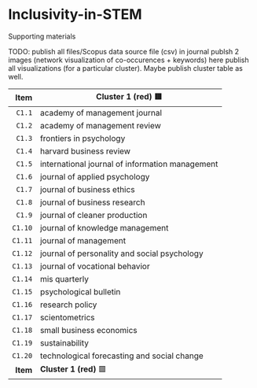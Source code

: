 # Inclusivity-in-STEM
Supporting materials

TODO: 
publish all files/Scopus data source file (csv)
in journal publsh 2 images (network visualization of co-occurences + keywords)
  here publish all visualizations (for a particular cluster). Maybe publish cluster table as well. 

| Item | Cluster 1 (red) 🟥 |
|   ---: | --- |
| `C1.1` | academy of management journal|
| `C1.2` | academy of management review |
| `C1.3` |frontiers in psychology|
| `C1.4` |harvard business review|
| `C1.5` |international journal of information management|
| `C1.6` |journal of applied psychology|
| `C1.7` |journal of business ethics|
| `C1.8` |journal of business research|
| `C1.9` |journal of cleaner production|
| `C1.10` |journal of knowledge management|
| `C1.11` |journal of management|
| `C1.12` |journal of personality and social psychology|
| `C1.13` |journal of vocational behavior|
| `C1.14` |mis quarterly|
| `C1.15` |psychological bulletin|
| `C1.16` |research policy|
| `C1.17` |scientometrics|
| `C1.18` |small business economics|
| `C1.19` |sustainability|
| `C1.20` |technological forecasting and social change|
| **Item** | **Cluster 1 (red)** 🟥 |
